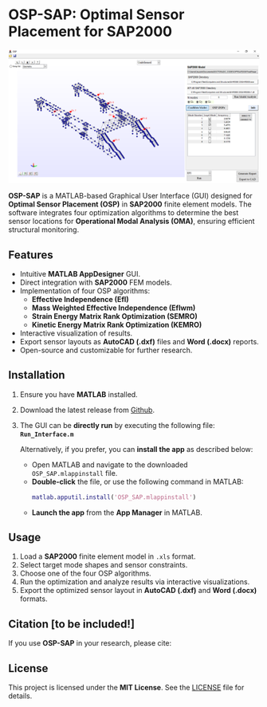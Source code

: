# OSP-SAP: Optimal Sensor Placement for SAP2000

![OSP-SAP Layout](Logos/footbridge.PNG)

**OSP-SAP** is a MATLAB-based Graphical User Interface (GUI) designed for **Optimal Sensor Placement (OSP)** in **SAP2000** finite element models. The software integrates four optimization algorithms to determine the best sensor locations for **Operational Modal Analysis (OMA)**, ensuring efficient structural monitoring.

## Features
- Intuitive **MATLAB AppDesigner** GUI.
- Direct integration with **SAP2000** FEM models.
- Implementation of four OSP algorithms:
  - **Effective Independence (EfI)**
  - **Mass Weighted Effective Independence (EfIwm)**
  - **Strain Energy Matrix Rank Optimization (SEMRO)**
  - **Kinetic Energy Matrix Rank Optimization (KEMRO)**
- Interactive visualization of results.
- Export sensor layouts as **AutoCAD (.dxf)** files and **Word (.docx)** reports.
- Open-source and customizable for further research.

## Installation
1. Ensure you have **MATLAB** installed.
2. Download the latest release from [Github](https://github.com/asanchezlc/OSP-SAP).
3. The GUI can be **directly run** by executing the following file:  
   **`Run_Interface.m`**  

   Alternatively, if you prefer, you can **install the app** as described below:
   - Open MATLAB and navigate to the downloaded `OSP_SAP.mlappinstall` file.
   - **Double-click** the file, or use the following command in MATLAB:
     ```matlab
     matlab.apputil.install('OSP_SAP.mlappinstall')
     ```
   - **Launch the app** from the **App Manager** in MATLAB.



## Usage
1. Load a **SAP2000** finite element model in `.xls` format.
2. Select target mode shapes and sensor constraints.
3. Choose one of the four OSP algorithms.
4. Run the optimization and analyze results via interactive visualizations.
5. Export the optimized sensor layout in **AutoCAD (.dxf)** and **Word (.docx)** formats.

## Citation [to be included!]
If you use **OSP-SAP** in your research, please cite:

<!-- @article{yourcitation, author = {Your Name and Co-Authors}, title = {OSP-SAP: A MATLAB module and software for Optimal Sensor Placement in SAP2000}, journal = {SoftwareX}, year = {2024}, doi = {your-doi} } -->

## License
This project is licensed under the **MIT License**. See the [LICENSE](LICENSE) file for details.


